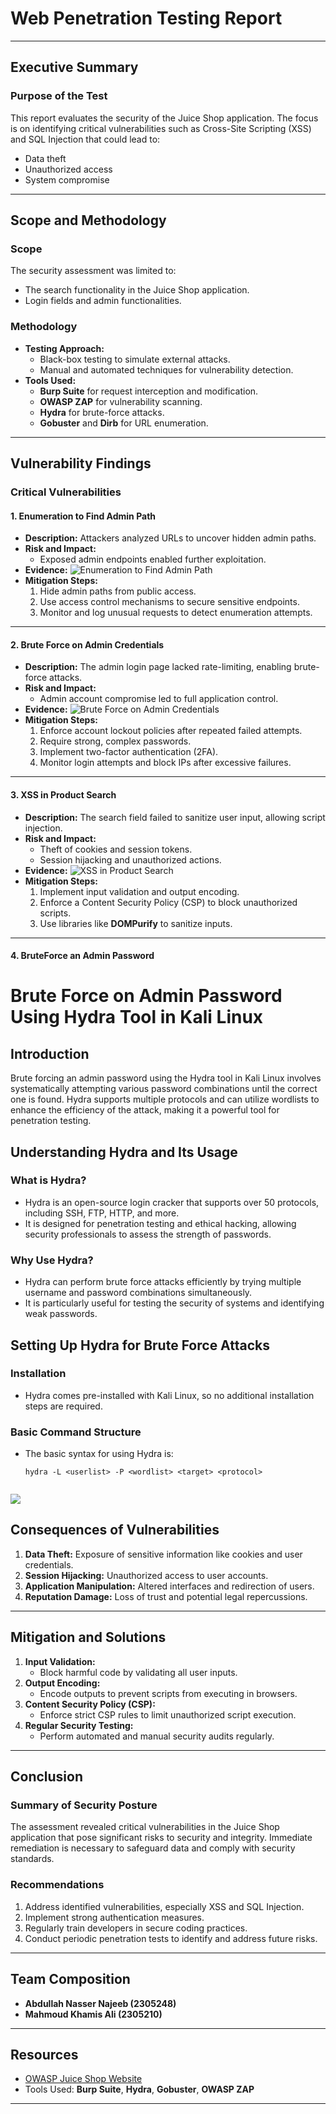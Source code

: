 # Web Penetration Testing Report

---

## Executive Summary

### Purpose of the Test

This report evaluates the security of the Juice Shop application. The focus is on identifying critical vulnerabilities such as Cross-Site Scripting (XSS) and SQL Injection that could lead to:

- Data theft
- Unauthorized access
- System compromise

---

## Scope and Methodology

### Scope

The security assessment was limited to:

- The search functionality in the Juice Shop application.
- Login fields and admin functionalities.

### Methodology

- **Testing Approach:**
  - Black-box testing to simulate external attacks.
  - Manual and automated techniques for vulnerability detection.
- **Tools Used:**
  - **Burp Suite** for request interception and modification.
  - **OWASP ZAP** for vulnerability scanning.
  - **Hydra** for brute-force attacks.
  - **Gobuster** and **Dirb** for URL enumeration.

---

## Vulnerability Findings

### Critical Vulnerabilities

#### 1. Enumeration to Find Admin Path

- **Description:** 
  Attackers analyzed URLs to uncover hidden admin paths.
- **Risk and Impact:**
  - Exposed admin endpoints enabled further exploitation.
- **Evidence:**
  ![Enumeration to Find Admin Path](https://github.com/Mahmoudkhamis111/OWASPJuice-Simulated-Attack/blob/main/WhatsApp%20Image%202024-12-28%20at%2002.10.33_e12adf1e.jpg?raw=true)
- **Mitigation Steps:**
  1. Hide admin paths from public access.
  2. Use access control mechanisms to secure sensitive endpoints.
  3. Monitor and log unusual requests to detect enumeration attempts.
---

#### 2. Brute Force on Admin Credentials

- **Description:**
  The admin login page lacked rate-limiting, enabling brute-force attacks.
- **Risk and Impact:**
  - Admin account compromise led to full application control.
- **Evidence:**
  ![Brute Force on Admin Credentials](https://github.com/Mahmoudkhamis111/OWASPJuice-Simulated-Attack/blob/main/WhatsApp%20Image%202024-12-28%20at%2002.18.23_aac10af9.jpg?raw=true)
- **Mitigation Steps:**
  1. Enforce account lockout policies after repeated failed attempts.
  2. Require strong, complex passwords.
  3. Implement two-factor authentication (2FA).
  4. Monitor login attempts and block IPs after excessive failures.

---

#### 3. XSS in Product Search

- **Description:**
  The search field failed to sanitize user input, allowing script injection.
- **Risk and Impact:**
  - Theft of cookies and session tokens.
  - Session hijacking and unauthorized actions.
- **Evidence:**
  ![XSS in Product Search](https://github.com/Mahmoudkhamis111/OWASPJuice-Simulated-Attack/blob/main/WhatsApp%20Image%202024-12-28%20at%2001.37.55_66c6ee85.jpg?raw=true
)
- **Mitigation Steps:**
  1. Implement input validation and output encoding.
  2. Enforce a Content Security Policy (CSP) to block unauthorized scripts.
  3. Use libraries like **DOMPurify** to sanitize inputs.
---


#### 4. BruteForce an Admin Password
# Brute Force on Admin Password Using Hydra Tool in Kali Linux

## Introduction

Brute forcing an admin password using the Hydra tool in Kali Linux involves systematically attempting various password combinations until the correct one is found. Hydra supports multiple protocols and can utilize wordlists to enhance the efficiency of the attack, making it a powerful tool for penetration testing.

## Understanding Hydra and Its Usage

### What is Hydra?
- Hydra is an open-source login cracker that supports over 50 protocols, including SSH, FTP, HTTP, and more.
- It is designed for penetration testing and ethical hacking, allowing security professionals to assess the strength of passwords.

### Why Use Hydra?
- Hydra can perform brute force attacks efficiently by trying multiple username and password combinations simultaneously.
- It is particularly useful for testing the security of systems and identifying weak passwords.

## Setting Up Hydra for Brute Force Attacks

### Installation
- Hydra comes pre-installed with Kali Linux, so no additional installation steps are required.

### Basic Command Structure
- The basic syntax for using Hydra is:
  ```
  hydra -L <userlist> -P <wordlist> <target> <protocol>
```
```
![](https://github.com/Mahmoudkhamis111/OWASPJuice-Simulated-Attack/blob/main/Screenshot%20(2).png?raw=true)




## Consequences of Vulnerabilities

1. **Data Theft:** Exposure of sensitive information like cookies and user credentials.
2. **Session Hijacking:** Unauthorized access to user accounts.
3. **Application Manipulation:** Altered interfaces and redirection of users.
4. **Reputation Damage:** Loss of trust and potential legal repercussions.

---

## Mitigation and Solutions

1. **Input Validation:**
   - Block harmful code by validating all user inputs.
2. **Output Encoding:**
   - Encode outputs to prevent scripts from executing in browsers.
3. **Content Security Policy (CSP):**
   - Enforce strict CSP rules to limit unauthorized script execution.
4. **Regular Security Testing:**
   - Perform automated and manual security audits regularly.

---

## Conclusion

### Summary of Security Posture

The assessment revealed critical vulnerabilities in the Juice Shop application that pose significant risks to security and integrity. Immediate remediation is necessary to safeguard data and comply with security standards.

### Recommendations

1. Address identified vulnerabilities, especially XSS and SQL Injection.
2. Implement strong authentication measures.
3. Regularly train developers in secure coding practices.
4. Conduct periodic penetration tests to identify and address future risks.

---

## Team Composition

- **Abdullah Nasser Najeeb  (__2305248__)** 
- **Mahmoud Khamis Ali  (__2305210__)**  

---

## Resources

- [OWASP Juice Shop Website](https://github.com/bkimminich/juice-shop)
- Tools Used: **Burp Suite**, **Hydra**, **Gobuster**, **OWASP ZAP**

---
